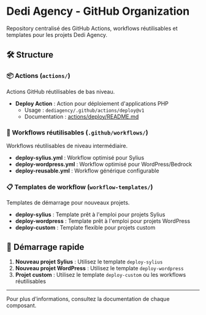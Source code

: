 # Dedi Agency - GitHub Organization

Repository centralisé des GitHub Actions, workflows réutilisables et templates pour les projets Dedi Agency.

## 🛠️ Structure

### 📦 Actions (`actions/`)
Actions GitHub réutilisables de bas niveau.

- **Deploy Action** : Action pour déploiement d'applications PHP
  - Usage : `dediagency/.github/actions/deploy@v1`
  - Documentation : [actions/deploy/README.md](actions/deploy/README.md)

### 🔄 Workflows réutilisables (`.github/workflows/`)
Workflows réutilisables de niveau intermédiaire.

- **deploy-sylius.yml** : Workflow optimisé pour Sylius
- **deploy-wordpress.yml** : Workflow optimisé pour WordPress/Bedrock
- **deploy-reusable.yml** : Workflow générique configurable

### 📋 Templates de workflow (`workflow-templates/`)
Templates de démarrage pour nouveaux projets.

- **deploy-sylius** : Template prêt à l'emploi pour projets Sylius
- **deploy-wordpress** : Template prêt à l'emploi pour projets WordPress
- **deploy-custom** : Template flexible pour projets custom

## 🚀 Démarrage rapide

1. **Nouveau projet Sylius** : Utilisez le template `deploy-sylius`
2. **Nouveau projet WordPress** : Utilisez le template `deploy-wordpress`
3. **Projet custom** : Utilisez le template `deploy-custom` ou les workflows réutilisables

---

Pour plus d'informations, consultez la documentation de chaque composant.